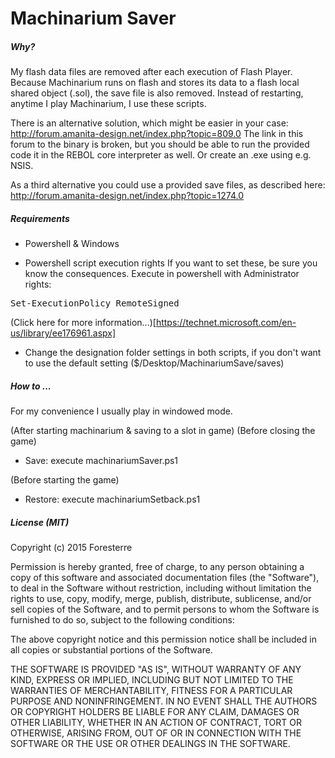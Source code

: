 Machinarium Saver
=================

##### Why?

My flash data files are removed after each execution of Flash Player.
Because Machinarium runs on flash and stores its data to a flash local shared object (.sol), the save file is also removed.
Instead of restarting, anytime I play Machinarium, I use these scripts.

There is an alternative solution, which might be easier in your case:
http://forum.amanita-design.net/index.php?topic=809.0
The link in this forum to the binary is broken, but you should be able to run the provided code it in the REBOL core interpreter as well. Or create an .exe using e.g. NSIS.

As a third alternative you could use a provided save files, as described here:
http://forum.amanita-design.net/index.php?topic=1274.0



##### Requirements
* Powershell & Windows

* Powershell script execution rights
If you want to set these, be sure you know the consequences.
Execute in powershell with Administrator rights:
<pre>Set-ExecutionPolicy RemoteSigned</pre>
(Click here for more information...)[https://technet.microsoft.com/en-us/library/ee176961.aspx]

* Change the designation folder settings in both scripts, if you don't want to use the default setting ($<user>/Desktop/MachinariumSave/saves)

##### How to ...
For my convenience I usually play in windowed mode. 

(After starting machinarium & saving to a slot in game)
(Before closing the game)

* Save: execute machinariumSaver.ps1

(Before starting the game)

* Restore: execute machinariumSetback.ps1

##### License (MIT)

Copyright (c) 2015 Foresterre

Permission is hereby granted, free of charge, to any person obtaining a copy
of this software and associated documentation files (the "Software"), to deal
in the Software without restriction, including without limitation the rights
to use, copy, modify, merge, publish, distribute, sublicense, and/or sell
copies of the Software, and to permit persons to whom the Software is
furnished to do so, subject to the following conditions:

The above copyright notice and this permission notice shall be included in
all copies or substantial portions of the Software.

THE SOFTWARE IS PROVIDED "AS IS", WITHOUT WARRANTY OF ANY KIND, EXPRESS OR
IMPLIED, INCLUDING BUT NOT LIMITED TO THE WARRANTIES OF MERCHANTABILITY,
FITNESS FOR A PARTICULAR PURPOSE AND NONINFRINGEMENT. IN NO EVENT SHALL THE
AUTHORS OR COPYRIGHT HOLDERS BE LIABLE FOR ANY CLAIM, DAMAGES OR OTHER
LIABILITY, WHETHER IN AN ACTION OF CONTRACT, TORT OR OTHERWISE, ARISING FROM,
OUT OF OR IN CONNECTION WITH THE SOFTWARE OR THE USE OR OTHER DEALINGS IN
THE SOFTWARE.